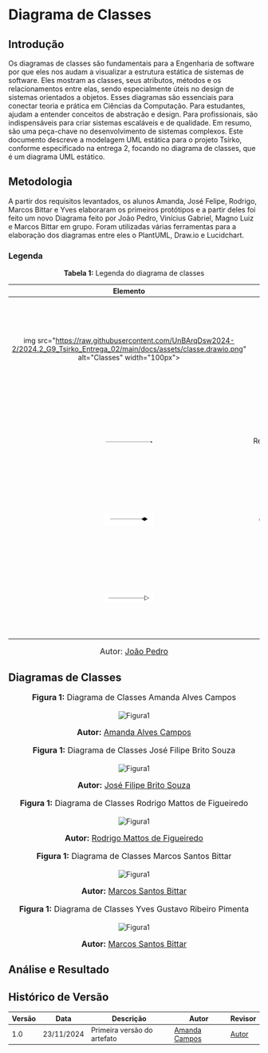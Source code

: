 # Diagrama de Classes

## Introdução

Os diagramas de classes são fundamentais para a Engenharia de software por que eles nos audam a visualizar a estrutura estática de sistemas de software. Eles mostram as classes, seus atributos, métodos e os relacionamentos entre elas, sendo especialmente úteis no design de sistemas orientados a objetos. Esses diagramas são essenciais para conectar teoria e prática em Ciências da Computação. Para estudantes, ajudam a entender conceitos de abstração e design. Para profissionais, são indispensáveis para criar sistemas escaláveis e de qualidade. Em resumo, são uma peça-chave no desenvolvimento de sistemas complexos. Este documento descreve a modelagem UML estática para o projeto Tsírko, conforme especificado na entrega 2, focando no diagrama de classes, que é um diagrama UML estático. 

## Metodologia

A partir dos requisitos levantados, os alunos Amanda, José Felipe, Rodrigo, Marcos Bittar e Yves elaboraram os primeiros protótipos e a partir deles foi feito um novo Diagrama feito por João Pedro, Vinícius Gabriel, Magno Luiz e Marcos Bittar em grupo. Foram utilizadas várias ferramentas para a elaboração dos diagramas entre eles o PlantUML, Draw.io e Lucidchart. 



### Legenda
<p align="center" > <font><strong>Tabela 1:</strong> Legenda do diagrama de classes</font> <br></p>

|Elemento|Nome|Função|
|:--:|:--:|:--:|
|img src="https://raw.githubusercontent.com/UnBArqDsw2024-2/2024.2_G9_Tsirko_Entrega_02/main/docs/assets/classe.drawio.png" alt="Classes" width="100px">|Classe|Representa uma entidade no sistema, definindo um conjunto de atributos (propriedades) e métodos (comportamentos) que descrevem suas características e ações.|
|<img src="https://raw.githubusercontent.com/UnBArqDsw2024-2/2024.2_G9_Tsirko_Entrega_02/main/docs/assets/relacionamento.drawio.png" alt="Relacionamento" width="100px">|Relacionamento|Representa a conexão entre duas ou mais classes no diagrama, indicando como elas interagem ou dependem umas das outras.|
|<img src="https://raw.githubusercontent.com/UnBArqDsw2024-2/2024.2_G9_Tsirko_Entrega_02/main/docs/assets/composicao.drawio.png" alt="Composicao" width="100px">|Composição|Representa um relacinamento todo/parte onde a parte é essencial para o todo. Se o objeto "todo" for destruído, os objetos "parte" também são.| 
|<img src="https://raw.githubusercontent.com/UnBArqDsw2024-2/2024.2_G9_Tsirko_Entrega_02/main/docs/assets/heranca.drawio.png" alt="Heranca" width="100px">|Herança|Representa um relacionamento "é um" entre classes, onde uma classe filha (subclasse) herda atributos e métodos de uma classe pai (superclasse).| 

<font size="3"><p style="text-align: center">Autor: [João Pedro](https://github.com/joaopedrodasilvarodrigues)</p></font>


## Diagramas de Classes

<div align="center">
<font size="3"><p style="text-align: center"><b>Figura 1:</b> Diagrama de Classes Amanda Alves Campos</p></font>

![Figura1](https://raw.githubusercontent.com/UnBArqDsw2024-2/2024.2_G9_Tsirko_Entrega_02/main/docs/assets/Amanda_Campos_DiagramaDeClasses.png)
<font size="3"><p style="text-align: center"><b>Autor:</b> <a href="https://github.com/acamposs">Amanda Alves Campos</a></p></font> 
</div>

<div align="center">
<font size="3"><p style="text-align: center"><b>Figura 1:</b> Diagrama de Classes José Filipe Brito Souza</p></font>

![Figura1](https://raw.githubusercontent.com/UnBArqDsw2024-2/2024.2_G9_Tsirko_Entrega_02/main/docs/assets/Jose_Souza_Diagrama_de_Classes.png)
<font size="3"><p style="text-align: center"><b>Autor:</b> <a href="https://github.com/JoseFilipi">José Filipe Brito Souza</a></p></font> 
</div>

<div align="center">
<font size="3"><p style="text-align: center"><b>Figura 1:</b> Diagrama de Classes Rodrigo Mattos de Figueiredo</p></font>

![Figura1](https://raw.githubusercontent.com/UnBArqDsw2024-2/2024.2_G9_Tsirko_Entrega_02/main/docs/assets/Rodrigo_DiagramaDeClasses.png)
<font size="3"><p style="text-align: center"><b>Autor:</b> <a href="https://github.com/Rodrigomfab88">Rodrigo Mattos de Figueiredo</a></p></font> 
</div>

<div align="center">
<font size="3"><p style="text-align: center"><b>Figura 1:</b> Diagrama de Classes Marcos Santos Bittar</p></font>

![Figura1](https://raw.githubusercontent.com/UnBArqDsw2024-2/2024.2_G9_Tsirko_Entrega_02/main/docs/assets/Bittar_DiagramaDeClasses.png)
<font size="3"><p style="text-align: center"><b>Autor:</b> <a href="https://github.com/Bittarx">Marcos Santos Bittar</a></p></font> 
</div>

<div align="center">
<font size="3"><p style="text-align: center"><b>Figura 1:</b> Diagrama de Classes Yves Gustavo Ribeiro Pimenta</p></font>

![Figura1](https://raw.githubusercontent.com/UnBArqDsw2024-2/2024.2_G9_Tsirko_Entrega_02/main/docs/assets/Yves_Diagrama.png)
<font size="3"><p style="text-align: center"><b>Autor:</b> <a href="https://github.com/Bittarx">Marcos Santos Bittar</a></p></font> 
</div>




## Análise e Resultado

## Histórico de Versão
| Versão | Data       | Descrição                                      | Autor               | Revisor               |
|--------|------------|------------------------------------------------|---------------------|-----------------------|
| 1.0    | 23/11/2024 | Primeira versão do artefato | [Amanda Campos](https://github.com/acamposs) | [Autor](https://github.com/autor) |